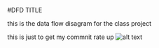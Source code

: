 #DFD TITLE

this is the data flow disagram for the class project


this is just to get my commnit rate up
![alt text][logo]

[logo]:<img width="407" alt="oss" src="https://cloud.githubusercontent.com/assets/21317650/18495477/129a3034-79d3-11e6-8dba-659e82146978.PNG">
